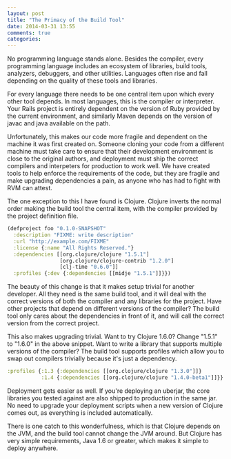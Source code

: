 ```yaml
---
layout: post
title: "The Primacy of the Build Tool"
date: 2014-03-31 13:55
comments: true
categories:
---
```


No programming language stands alone. Besides the compiler, every
programming language includes an ecosystem of libraries, build tools,
analyzers, debuggers, and other utilities. Languages often rise and fall
depending on the quality of these tools and libraries.

For every language there needs to be one central item upon which every
other tool depends. In most languages, this is the compiler or
interpreter. Your Rails project is entirely dependent on the version of
Ruby provided by the current environment, and similarly Maven depends on
the version of javac and java available on the path.

Unfortunately, this makes our code more fragile and dependent on the
machine it was first created on. Someone cloning your code from a
different machine must take care to ensure that their development
environment is close to the original authors, and deployment must ship
the correct compilers and interpeters for production to work well. We
have created tools to help enforce the requirements of the code, but
they are fragile and make upgrading dependencies a pain, as anyone who
has had to fight with RVM can attest.

The one exception to this I have found is Clojure. Clojure inverts the
normal order making the build tool the central item, with the compiler
provided by the project definition file.

``` clojure
(defproject foo "0.1.0-SNAPSHOT"
  :description "FIXME: write description"
  :url "http://example.com/FIXME"
  :license {:name "All Rights Reserved."}
  :dependencies [[org.clojure/clojure "1.5.1"]
                 [org.clojure/clojure-contrib "1.2.0"]
                 [clj-time "0.6.0"]]
  :profiles {:dev {:dependencies [[midje "1.5.1"]]}})
```


The beauty of this change is that it makes setup trivial for another
developer. All they need is the same build tool, and it will deal with
the correct versions of both the compiler and any libraries for the
project. Have other projects that depend on different versions of the
compiler? The build tool only cares about the dependencies in front of
it, and will call the correct version from the correct project.

This also makes upgrading trivial. Want to try Clojure 1.6.0? Change
"1.5.1" to "1.6.0" in the above snippet. Want to write a library that
supports multiple versions of the compiler? The build tool supports
profiles which allow you to swap out compilers trivially because it's
just a dependency.


``` clojure
:profiles {:1.3 {:dependencies [[org.clojure/clojure "1.3.0"]]}
           :1.4 {:dependencies [[org.clojure/clojure "1.4.0-beta1"]]}}
```

Deployment gets easier as well. If you're deploying an uberjar, the core
libraries you tested against are also shipped to production in the same
jar. No need to upgrade your deployment scripts when a new version of
Clojure comes out, as everything is included automatically.

There is one catch to this wonderfulness, which is that Clojure depends
on the JVM, and the build tool cannot change the JVM around. But Clojure
has very simple requirements, Java 1.6 or greater, which
makes it simple to deploy anywhere.
